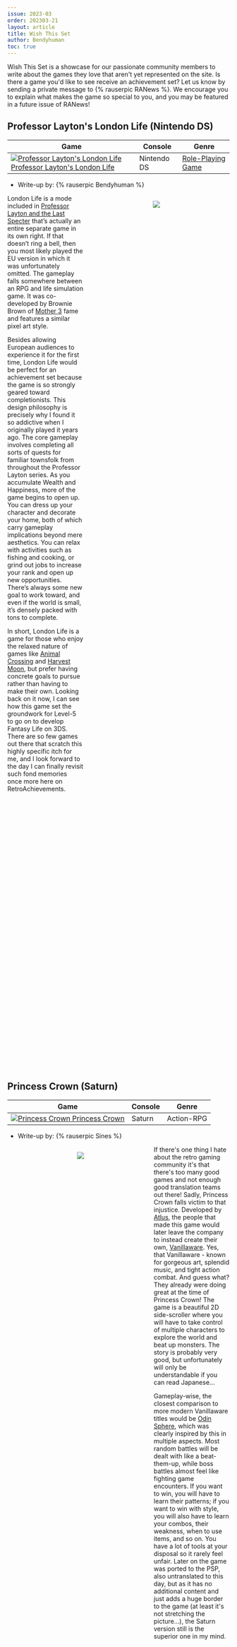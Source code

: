 ```yaml
---
issue: 2023-03
order: 202303-21
layout: article
title: Wish This Set
author: Bendyhuman
toc: true
---
```


Wish This Set is a showcase for our passionate community members to write about the games they love that aren't yet represented on the site. Is there a game you'd like to see receive an achievement set? Let us know by sending a private message to {% rauserpic RANews %}. We encourage you to explain what makes the game so special to you, and you may be featured in a future issue of RANews!

## Professor Layton's London Life (Nintendo DS)

| Game                                                                                                                                                                                                                                                                             | Console     | Genre                                                       |
| -------------------------------------------------------------------------------------------------------------------------------------------------------------------------------------------------------------------------------------------------------------------------------- | ----------- | ----------------------------------------------------------- |
| <a class="gameicon-link" href="https://retroachievements.org/game/15615" target="_blank" rel="noopener"> <img class="gameicon" src="https://media.retroachievements.org/Images/040171.png" alt="Professor Layton's London Life"> <span>Professor Layton's London Life</span></a> | Nintendo DS | [Role-Playing Game](https://retroachievements.org/game/902) |

* Write-up by: {% rauserpic Bendyhuman %}

<figure style="text-align:center;float:right;width:50%;height:50%">
<img src="https://media.retroachievements.org/Images/052898.png">
<figcaption></figcaption>
</figure>

London Life is a mode included in [Professor Layton and the Last Specter](https://retroachievements.org/game/7601) that’s actually an entire separate game in its own right. If that doesn’t ring a bell, then you most likely played the EU version in which it was unfortunately omitted. The gameplay falls somewhere between an RPG and life simulation game. It was co-developed by Brownie Brown of [Mother 3](https://retroachievements.org/game/677) fame and features a similar pixel art style.

Besides allowing European audiences to experience it for the first time, London Life would be perfect for an achievement set because the game is so strongly geared toward completionists. This design philosophy is precisely why I found it so addictive when I originally played it years ago. The core gameplay involves completing all sorts of quests for familiar townsfolk from throughout the Professor Layton series. As you accumulate Wealth and Happiness, more of the game begins to open up. You can dress up your character and decorate your home, both of which carry gameplay implications beyond mere aesthetics. You can relax with activities such as fishing and cooking, or grind out jobs to increase your rank and open up new opportunities. There’s always some new goal to work toward, and even if the world is small, it’s densely packed with tons to complete.

In short, London Life is a game for those who enjoy the relaxed nature of games like [Animal Crossing](https://retroachievements.org/game/10835) and [Harvest Moon](https://retroachievements.org/game/934), but prefer having concrete goals to pursue rather than having to make their own. Looking back on it now, I can see how this game set the groundwork for Level-5 to go on to develop Fantasy Life on 3DS. There are so few games out there that scratch this highly specific itch for me, and I look forward to the day I can finally revisit such fond memories once more here on RetroAchievements.
<br clear="right"/>

## Princess Crown (Saturn)

| Game                                                                                                                                                                                                                                             | Console | Genre      |
| ------------------------------------------------------------------------------------------------------------------------------------------------------------------------------------------------------------------------------------------------ | ------- | ---------- |
| <a class="gameicon-link" href="https://retroachievements.org/game/14543" target="_blank" rel="noopener"> <img class="gameicon" src="https://media.retroachievements.org/Images/041195.png" alt="Princess Crown"> <span>Princess Crown</span></a> | Saturn  | Action-RPG |

* Write-up by: {% rauserpic Sines %}

<figure style="text-align:center;float:left;width:50%;height:50%">
<img src="https://i.imgur.com/k0ZBUYD.png">
<figcaption></figcaption>
</figure>

If there's one thing I hate about the retro gaming community it's that there's too many good games and not enough good translation teams out there! Sadly, Princess Crown falls victim to that injustice. Developed by [Atlus](https://retroachievements.org/game/9506), the people that made this game would later leave the company to instead create their own, [Vanillaware](https://retroachievements.org/game/21793). Yes, that Vanillaware - known for gorgeous art, splendid music, and tight action combat. And guess what? They already were doing great at the time of Princess Crown! The game is a beautiful 2D side-scroller where you will have to take control of multiple characters to explore the world and beat up monsters. The story is probably very good, but unfortunately will only be understandable if you can read Japanese...

Gameplay-wise, the closest comparison to more modern Vanillaware titles would be [Odin Sphere](https://retroachievements.org/game/2666), which was clearly inspired by this in multiple aspects. Most random battles will be dealt with like a beat-them-up, while boss battles almost feel like fighting game encounters. If you want to win, you will have to learn their patterns; if you want to win with style, you will also have to learn your combos, their weakness, when to use items, and so on. You have a lot of tools at your disposal so it rarely feel unfair. Later on the game was ported to the PSP, also untranslated to this day, but as it has no additional content and just adds a huge border to the game (at least it's not stretching the picture...), the Saturn version still is the superior one in my mind.

<br clear="left"/>

## Fort Boyard (Game Boy Color)

| Game                                                                                                                                                                                                                                      | Console        | Genre                 |
| ----------------------------------------------------------------------------------------------------------------------------------------------------------------------------------------------------------------------------------------- | -------------- | --------------------- |
| <a class="gameicon-link" href="https://retroachievements.org/game/6154" target="_blank" rel="noopener"> <img class="gameicon" src="https://media.retroachievements.org/Images/025584.png" alt="Fort Boyard"> <span>Fort Boyard</span></a> | Game Boy Color | Board Game, Card Game |

* Write-up by: {% rauserpic Sutarion %}

<figure style="text-align:center;float:right;width:50%;height:50%">
<img src="https://media.retroachievements.org/Images/025583.png">
<figcaption></figcaption>
</figure>

Fort Boyard is based on a French TV show I enjoyed as a kid. Both the game and show take place on the eponymous 19th century fortification located off the coast of France. You play as a team of four contestants tasked with finding ten keys. Once all the keys are collected, the team may enter the treasure room which is guarded by tigers. The goal is to collect as much gold as you can without letting the tigers get to your contestants.

The game plays as an action-platformer in which you control one of the four contestants. Each contestant has an hourglass time that essentially represents their health. Spending time in the room or taking damage will reduce the amount of time that contestant has left. If they lose all their time, they are sent to jail and are no longer available for selection. Coins can be collected to be exchanged when taking damage so that you do not lose time.

The key to winning is to properly manage your contestants’ time so that all four can make it to the treasure room finale. Once there, you can use the remainder of your time collecting treasure while avoiding the tigers. The more time you’ve managed to save, the more time you can spend at the fountain collecting coins, but remember you need to make it past the tigers alive in order to keep those coins. At the end of the game, all the coins you’ve collected in the treasure room are added to your final score.

This game is relatively short, but is unique in that it is an action-platformer with a high score as the main goal. The short playthrough and high score goal lends well to leaderboard competition, and there is plenty of room for challenges in the game as well!

<br clear="right"/>

## Chronicles of Narnia, The: The Lion, The Witch and The Wardrobe (PlayStation 2)

| Game                                                                                                                                                                                                                                                                                                                                               | Console       | Genre                                                       |
| -------------------------------------------------------------------------------------------------------------------------------------------------------------------------------------------------------------------------------------------------------------------------------------------------------------------------------------------------- | ------------- | ----------------------------------------------------------- |
| <a class="gameicon-link" href="https://retroachievements.org/game/21863" target="_blank" rel="noopener"> <img class="gameicon" src="https://media.retroachievements.org/Images/000001.png" alt="Chronicles of Narnia, The: The Lion, The Witch and The Wardrobe"> <span>Chronicles of Narnia, The: The Lion, The Witch and The Wardrobe</span></a> | PlayStation 2 | [Action-Adventure](https://retroachievements.org/game/2702) |

* Write-up by: {% rauserpic coolscribble %}

<figure style="text-align:center;float:left;width:50%;height:50%">
<img src="https://i.ytimg.com/vi/ntXB_NhfH3Y/maxresdefault.jpg">
<figcaption></figcaption>
</figure>

It's surprising to me that this game only has 3 requests, which makes me think that maybe no one knows what the game is like or what it is about. I played it lots of years ago but I still have some really amazing memories of playing the game.

What is the game like? Think about it as a LEGO game. You have the 4 siblings who you lead through the happenings of the movie. So you start with Lucy and Edmund in Narnia, where you go around and try to solve logic puzzles by doing stuff they excel at. I don't remember it exactly, but I would think Lucy and Edmund are light, so they can go over branches without breaking them, and similar stuff like that. There are lots of collectibles in all levels, breakable stuff and such. You buy upgrades for your characters for in-game money. You can also perform team-up attacks where you hold hands and do something cool. But the biggest selling point is the ending where you have the battle of all supernatural beasts which you can control.

The set could be easy since it might just be collectibles for every stage, some damageless maybe, defeating with only certain character, all upgrades and such. There is even a second one, Prince Caspian. I haven't tried that one, but it also looks fun.

<br clear="left"/>

## X-COM: UFO Defense (PlayStation)

| Game                                                                                                                                                                                                                                                     | Console     | Genre                                               |
| -------------------------------------------------------------------------------------------------------------------------------------------------------------------------------------------------------------------------------------------------------- | ----------- | --------------------------------------------------- |
| <a class="gameicon-link" href="https://retroachievements.org/game/13493" target="_blank" rel="noopener"> <img class="gameicon" src="https://media.retroachievements.org/Images/025397.png" alt="X-COM: UFO Defense"> <span>X-COM: UFO Defense</span></a> | PlayStation | [Strategy](https://retroachievements.org/game/3074) |

* Writeup by: {% rauserpic Coloradohusky %}

<figure style="text-align:center;float:right;width:50%;height:50%">
<img src="https://media.retroachievements.org/Images/025396.png">
<figcaption></figcaption>
</figure>

X-COM: UFO Defense (known as UFO: Enemy Unknown in Europe) is a science fiction tactical strategy game where one plays as the director of X-COM, the shadow organization that attempts to fight back against the alien invasion, and eventually destroy their leader and end their reign of terror. Developed by Mythos Games, published by Microprose, and released for DOS in 1994 and subsequently ported to PlayStation the next year, X-COM is hailed as one of the best games of all time, and it's quite surprising that this legendary game does not yet have a set.

The Geoscape is where you prepare for the war and ready your troops - see an overview of the map, which displays alien bases, alien activity, UFOs, and your own bases and aircraft. You can order supplies, trade with the black market, conduct research, send troops on missions, and more, with each founding nation increasing or decreasing their funding based on how well they think you're doing as leader of X-COM.

The Battlescape is where the action begins - send your troops out into battle, as you and the enemy take turns, hoping to either complete your objective or prevent you from succeeding. If you are unprepared, the alien forces could wipe you out in the blink of an eye, sending you home empty-handed and with the weight of your troopers' lives hanging over you.

This game is a classic for a reason, and I highly, highly recommend it.

<br clear="right"/>

## Mouryou Senki Madara (NES)

| Game                                                                                                                                                                                                                                                        | Console | Genre                                                       |
| ----------------------------------------------------------------------------------------------------------------------------------------------------------------------------------------------------------------------------------------------------------- | ------- | ----------------------------------------------------------- |
| <a class="gameicon-link" href="https://retroachievements.org/game/3820" target="_blank" rel="noopener"> <img class="gameicon" src="https://media.retroachievements.org/Images/035936.png" alt="Mouryou Senki Madara"> <span>Mouryou Senki Madara</span></a> | NES     | [Role-Playing Game](https://retroachievements.org/game/902) |

* Writeup by: {% rauserpic malasdair %}

<figure style="text-align:center;float:left;width:50%;height:50%">
<img src="https://media.retroachievements.org/Images/035934.png">
<figcaption></figcaption>
</figure>

Do you know how many JRPGs there are on the NES? Probably fewer than you think. Most of them have been translated into English by this point, at least - and there's a big Konami one that still hasn't gotten a set!

Mouryou Senki Madara is a light-tactical turn-based RPG developed and published by Konami. Based on a seinen manga which did see a brief English release, it's about a young boy with a prosthetic limb on a quest to kill his evil warlord father. Combat seems to happen automatically, but you have a lot of control over your party and their loadout. The [translation](https://www.romhacking.net/translations/1047/) is thorough and complete, a classic Aeon Genesis piece of work, and the cartridge uses the same sound chip as the glorious [Japanese version of Castlevania III](https://retroachievements.org/game/5783) did, so fine chiptunes abound.

The supply of NES JRPGs is drying up fast. Any dev looking to get in before it's too late should snatch this one up and give it the set it deserves!

<br clear="left"/>

## SD Gundam Gaiden - Knight Gundam Monogatari (NES)

| Game                                                                                                                                                                                                                                                                                                      | Console | Genre                                                       |
| --------------------------------------------------------------------------------------------------------------------------------------------------------------------------------------------------------------------------------------------------------------------------------------------------------- | ------- | ----------------------------------------------------------- |
| <a class="gameicon-link" href="https://retroachievements.org/game/7522" target="_blank" rel="noopener"> <img class="gameicon" src="https://media.retroachievements.org/Images/038459.png" alt="SD Gundam Gaiden - Knight Gundam Monogatari"> <span>SD Gundam Gaiden - Knight Gundam Monogatari</span></a> | NES     | [Role-Playing Game](https://retroachievements.org/game/902) |

* Writeup by: {% rauserpic Whynot15 %}

<figure style="text-align:center;float:right;width:50%;height:50%">
<img src="https://media.retroachievements.org/Images/038458.png">
<figcaption></figcaption>
</figure>

SD Gundam (also known as Super Deformed Gundam) is a spinoff branch of the popular Gundam brand. It differentiates itself from the standard Gundams with its iconic chibi-like versions of fan-favorite mobile suits and the mecha being actual characters, rather than vehicles piloted by humans. While the stories don't always shy away from darker themes (one villainous mecha is even called Satan Gundam), even the more "serious" ones tend to be lighter affairs than Gundam's typical space opera war plots. It's also used to play around with a wide variety of settings, consisting of modern-day, Saturday morning cartoon style shows, parody mangas, fantasy settings, and much more.

Knight Gundam is one of the recurring SD spinoffs and characters, where a Gundam knight named...Gundam Knight, ventures on a trope-heavy, NES JRPG-inspired adventure, where he meets allies, fights enemies that look like a mashup of [Dragon Quest](https://retroachievements.org/game/1471) and Gundam, and overall attempts to thwart the evil Satan Gundam and a variety of henchmen and evildoers.

Why should you want a set for this game?

1) It's (now) in English! - A fully playable [English translation](https://www.romhacking.net/translations/5482/) released a few years ago. Who doesn't love exploring a Japan-exclusive title without needing to rely on clumsy translation services or referring to a guide?
2) Children's Card Games! - Carddass, a massive trading card game for Bandai in real life, is fully incorporated into this game. You can buy cards and engage in card-to-card combat with a ton of characters. There's even a secret area hinted at by obtaining all the cards in the game (not to mention the achievement potential the cards provide).
3) The Mystery - Something really cool about achievements is it gives players and developers alike a reason to explore nooks and crannies of more obscure games. There's fairly minimal info on this game and certain sidequests have little information. For instance, there's a optional item in a cave you are warned NOT to take. But taking it seems to have no affect, and the item itself can't be used. An interested dev could potential shed some light on this or other achievement-worthy features that may otherwise never be public knowledge with the enticement of achievements.

<br clear="right"/>

## Thousand Arms (PlayStation)

| Game                                                                                                                                                                                                                                           | Console     | Genre                                                       |
| ---------------------------------------------------------------------------------------------------------------------------------------------------------------------------------------------------------------------------------------------- | ----------- | ----------------------------------------------------------- |
| <a class="gameicon-link" href="https://retroachievements.org/game/11372" target="_blank" rel="noopener"> <img class="gameicon" src="https://media.retroachievements.org/Images/053468.png" alt="Thousand Arms"> <span>Thousand Arms</span></a> | PlayStation | [Role-Playing Game](https://retroachievements.org/game/902) |

* Writeup by: {% rauserpic ladynadiad %}

<figure style="text-align:center;float:left;width:50%;height:50%">
<img src="https://media.retroachievements.org/Images/046299.png">
<figcaption></figcaption>
</figure>

Thousand Arms is definitely a rather unique game. It's a combination of turn based RPG and dating sim. That may sound like a strange combination but it works here. You play as Meis Triumph, a Spirit Blacksmith apprentice. Spirit Blacksmiths grow in skill by gaining the affection of the ladies they meet. Good thing Meis is a flirt and womanizer.

As you progress you take the girls out on dates to try and increase their affection and as their affection increases, Meis' ability to make more powerful weapons increases. Otherwise the game is pretty normal turn based RPG fare. The story itself is goofy and doesn't try to be in the least bit serious. It's also anime styled and contains some anime cutscenes even. The art is quite nice for PS1 and the music is great too.

Overall Thousand Arms is a very unique and fun RPG with a nice spin of adding dating sim mechanics to the normal fare and a fun story. While it isn't the game for you if you want a serious and emotional story, it's a very solid game for those looking for something silly and lighthearted that makes zero effort to be serious even if the events in the plot are serious to the characters. Whoever ends up making a set for this should have lots of fun with it and so will players once it has a set!

<br clear="left"/>

## Fate/Extra (PlayStation Portable)

| Game                                                                                                                                                                                                                                     | Console              | Genre             |
| ---------------------------------------------------------------------------------------------------------------------------------------------------------------------------------------------------------------------------------------- | -------------------- | ----------------- |
| <a class="gameicon-link" href="https://retroachievements.org/game/18159" target="_blank" rel="noopener"> <img class="gameicon" src="https://media.retroachievements.org/Images/051910.png" alt="Fate/Extra"> <span>Fate/Extra</span></a> | PlayStation Portable | Role-Playing Game |

* Writeup by: {% rauserpic Nepiki %}

<figure style="text-align:center;float:right;width:50%;height:50%">
<img src="https://media.retroachievements.org/Images/051908.png">
<figcaption></figcaption>
</figure>

I am a massive fan of the Fate series, as indicated by me having spent too much time on it... and money... mostly time though! But to an outsider, the franchise may seem a bit overwhelming with how many there are. Fear not, as Fate/Extra is a solid starting point that we retro achievers will especially enjoy! This is a secluded sub-series of RPG games making its debut on the PSP, featuring most staples established in the other parts of the franchise, such as the summoning of historical or mythological heroes in one of seven Servant Classes, duking it out one-on-one to be the final one standing and claim the prize waiting at the end. But it's not just a case of fighting the enemy and winning, but finding out the true name of your opponent to give you an edge in battle. The Servant Class names hide their identity, but knowing their true name will also reveal their weak spot they had in history. Think of something like once Achilles' true name is known, aiming for his heel is the way to go.

But not only is it important to learn the true name of your opponent's Servant, but also of your own. This game gives you the choice of three servants that are linked to the difficulty mode of the game, with Archer being the easiest and Caster the most difficult to play with. And while these difficulty modes are rightfully assigned to each of the Servants, it still is worth it to check the game out as all of them, as the bond between the main character and the Servant is one of the strongest points the game has. Together with the story, Fate/Extra is a tale of bonds, deepening the one you have with your own Servant while having people you may know being on opposing sides simply because that is how this Grail War works. Be prepared for loss, because when a Servant dies, their Master's life will come to an end as well.

But what I especially like about Fate/Extra is how information gathering is woven into the gameplay. Knowing your opponent truly is key, as the game features a rock-paper-scissors battle system with you not knowing what the opponent will do, but the better you get to know them, the more easy it becomes to recognize patterns and actually see what they are going to attack with. Admittedly it is a double-edged sword as it really sucks when you are fighting regular enemies and they do everything you didn't expect until you've fought them a few times. It still works fairly well though, and I do enjoy the contrast between gathering information in the school during day, and in the digital "dungeons" during night.

Oh, and this game has the most sick jazz tunes, so if that didn't convince you I don't know what will.

<br clear="right"/>

## Tom & Jerry Tales (Game Boy Advance)

| Game                                                                                                                                                                                                                                                  | Console          | Genre       |
| ----------------------------------------------------------------------------------------------------------------------------------------------------------------------------------------------------------------------------------------------------- | ---------------- | ----------- |
| <a class="gameicon-link" href="https://retroachievements.org/game/6188" target="_blank" rel="noopener"> <img class="gameicon" src="https://media.retroachievements.org/Images/025548.png" alt="Tom & Jerry Tales"> <span>Tom & Jerry Tales</span></a> | Game Boy Advance | Platforming |

* Writeup by: {% rauserpic TheJohanx %}

<figure style="text-align:center;float:left;width:50%;height:50%">
<img src="https://media.retroachievements.org/Images/025547.png">
<figcaption></figcaption>
</figure>

Tom & Jerry Tales is a platforming game released in 2006 based on the TV show of the same name. In this game we control Jerry across many areas of the famous house where their adventures unfold. The game has 2 types of gameplay: platforming and minigames. In the platforming segments, you have to collect all cheese pieces to move on from the zone while dodging enemies and hazards; if you die, you have to start over. As for the minigames, you have to beat Tom in them in order to continue.

I remember playing this game as a kid and having lots of fun. I always started a new game since I never wrote down my passwords (yeah, sadly this game uses passwords to continue your game). I never made it to the end, so I would love to have an excuse to replay this game which is pretty decent for a licensed one!

<br clear="left"/>